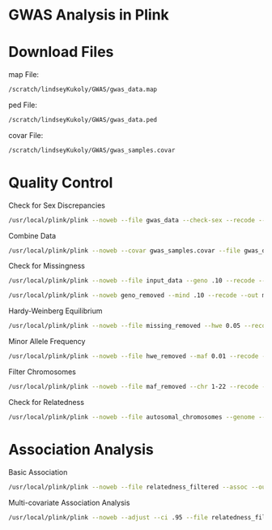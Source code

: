 # GWAS Analysis in Plink 
# Download Files
map File:
```sh
/scratch/lindseyKukoly/GWAS/gwas_data.map
```
ped File:
```sh
/scratch/lindseyKukoly/GWAS/gwas_data.ped
```
covar File:
```sh
/scratch/lindseyKukoly/GWAS/gwas_samples.covar
```

# Quality Control 
Check for Sex Discrepancies 
```sh
/usr/local/plink/plink --noweb --file gwas_data --check-sex --recode --out check_sex
```
Combine Data
```sh
/usr/local/plink/plink --noweb --covar gwas_samples.covar --file gwas_data --recode --out input_data
```

Check for Missingness
```sh
/usr/local/plink/plink --noweb --file input_data --geno .10 --recode --out geno_removed
```

```sh
/usr/local/plink/plink --noweb geno_removed --mind .10 --recode --out missing_removed
```

Hardy-Weinberg Equilibrium 
```sh
/usr/local/plink/plink --noweb --file missing_removed --hwe 0.05 --recode --out hwe_removed
```

Minor Allele Frequency 
```sh
/usr/local/plink/plink --noweb --file hwe_removed --maf 0.01 --recode --out maf_removed 
```

Filter Chromosomes
```sh
/usr/local/plink/plink --noweb --file maf_removed --chr 1-22 --recode --out autosomal_chromosomes
```

Check for Relatedness 
```sh
/usr/local/plink/plink --noweb --file autosomal_chromosomes --genome --min .20 --recode --out relatedness_filtered
```
# Association Analysis 
Basic Association 
```sh
/usr/local/plink/plink --noweb --file relatedness_filtered --assoc --out GWAS_Output
```

Multi-covariate Association Analysis  
```sh
/usr/local/plink/plink --noweb --adjust --ci .95 --file relatedness_filtered --logistic --out GWAS_Output
```
